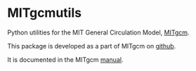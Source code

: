 # MITgcmutils

Python utilities for the MIT General Circulation Model,
[MITgcm](http://mitgcm.org).

This package is developed as a part of MITgcm on
[github](https://github.com/MITgcm/MITgcm/tree/master/utils/python/MITgcmutils).

It is documented in the MITgcm
[manual](http://mitgcm.rtfd.io/en/latest/utilities/utilities.html#mitgcmutils).
